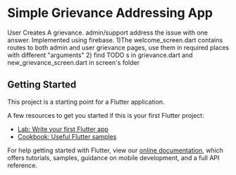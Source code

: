 # Simple Grievance Addressing App

User Creates A grievance. 
admin/support address the issue with one answer.
 Implemented using firebase.
1)The welcome_screen.dart contains routes to both admin and user grievance pages, use them in required places with different "arguments"
2) find TODO s in grievance.dart and new_grievance_screen.dart in screen's folder
## Getting Started

This project is a starting point for a Flutter application.

A few resources to get you started if this is your first Flutter project:

- [Lab: Write your first Flutter app](https://flutter.dev/docs/get-started/codelab)
- [Cookbook: Useful Flutter samples](https://flutter.dev/docs/cookbook)

For help getting started with Flutter, view our
[online documentation](https://flutter.dev/docs), which offers tutorials,
samples, guidance on mobile development, and a full API reference.
